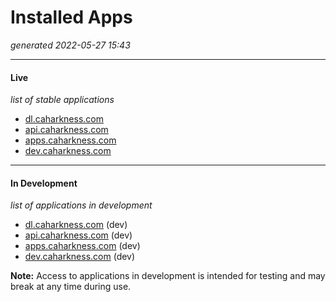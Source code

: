 # Installed Apps
*generated 2022-05-27 15:43*

---

#### Live
*list of stable applications*

* [dl.caharkness.com](https://my.website.com:443)
* [api.caharkness.com](https://my.website.com:443)
* [apps.caharkness.com](https://my.website.com:443)
* [dev.caharkness.com](https://my.website.com:443)


---

#### In Development
*list of applications in development*

* [dl.caharkness.com](https://my.website.com:44304) (dev)
* [api.caharkness.com](https://my.website.com:44300) (dev)
* [apps.caharkness.com](https://my.website.com:44301) (dev)
* [dev.caharkness.com](https://my.website.com:44303) (dev)


**Note:** Access to applications in development is intended for testing and may break at any time during use.
